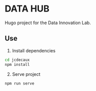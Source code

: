 # DATA HUB #

Hugo project for the Data Innovation Lab.

## Use ##

1. Install dependencies
  ```sh
  cd jcdecaux
  npm install
  ```

2. Serve project
  ```sh
  npm run serve
  ```